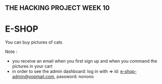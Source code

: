 ## THE HACKING PROJECT WEEK 10
# E-SHOP

You can buy pictures of cats

Note : 
- you receive an email when you first sign up and when you command the pictures in your cart
- in order to see the admin dashboard: log in with => id: e-shop-admin@yopmail.com, password: nonono

